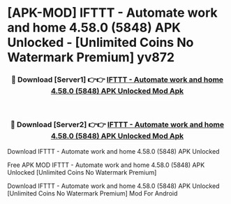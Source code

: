# [APK-MOD] IFTTT - Automate work and home 4.58.0 (5848) APK Unlocked - [Unlimited Coins No Watermark Premium] yv872



<div align="center">
<h3>🔴 Download [Server1] 👉👉 <a href="https://momento.my/?title=IFTTT_-_Automate_work_and_home_4.58.0_(5848)_APK_Unlocked">IFTTT - Automate work and home 4.58.0 (5848) APK Unlocked Mod Apk</a></h3><br>

<h3>🔴 Download [Server2] 👉👉 <a href="https://momento.my/?title=IFTTT_-_Automate_work_and_home_4.58.0_(5848)_APK_Unlocked">IFTTT - Automate work and home 4.58.0 (5848) APK Unlocked Mod Apk</a></h3>
</div>



Download IFTTT - Automate work and home 4.58.0 (5848) APK Unlocked 

Free APK MOD IFTTT - Automate work and home 4.58.0 (5848) APK Unlocked [Unlimited Coins No Watermark Premium]

Download IFTTT - Automate work and home 4.58.0 (5848) APK Unlocked [Unlimited Coins No Watermark Premium] Mod For Android
